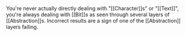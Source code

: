 You're never actually directly dealing with "[[Character]]s" or "[[Text]]", you're always dealing with [[Bit]]s as seen through several layers of [[Abstraction]]s. Incorrect results are a sign of one of the [[Abstraction]] layers failing.